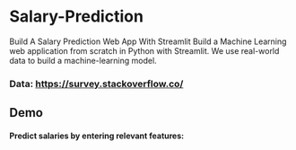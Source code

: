
# Salary-Prediction

Build A Salary Prediction Web App With Streamlit
Build a Machine Learning web application from scratch in Python with Streamlit. We use real-world data to build a machine-learning model.

### Data: https://survey.stackoverflow.co/

## Demo
#### Predict salaries by entering relevant features:


